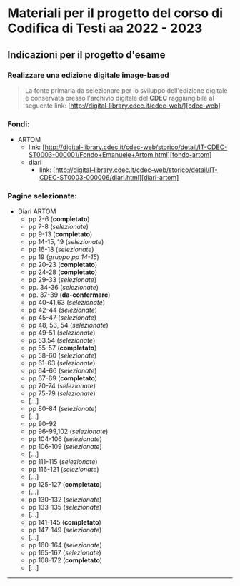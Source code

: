 # Materiali per il progetto del corso di Codifica di Testi aa 2022 - 2023
## Indicazioni per il progetto d'esame
### Realizzare una edizione digitale image-based

> La fonte primaria da selezionare per lo sviluppo dell'edizione digitale è conservata presso l'archivio digitale del **CDEC** raggiungibile al seguente link: [http://digital-library.cdec.it/cdec-web/][cdec-web]

### Fondi:
- ARTOM
    - link: [http://digital-library.cdec.it/cdec-web/storico/detail/IT-CDEC-ST0003-000001/Fondo+Emanuele+Artom.html][fondo-artom]
    - diari
        - link: [http://digital-library.cdec.it/cdec-web/storico/detail/IT-CDEC-ST0003-000006/diari.html][diari-artom]

### Pagine selezionate:
- Diari ARTOM
    - pp 2-6 (**completato**)
    - pp 7-8 (_selezionate_)
    - pp 9-13 (**completato**)
    - pp 14-15, 19 (_selezionate_)
    - pp 16-18 (_selezionate_)
    - pp 19 (_gruppo pp 14-15_)
    - pp 20-23 (**completato**)
    - pp 24-28 (**completato**)
    - pp 29-33 (_selezionate_)
    - pp. 34-36 (_selezionate_)
    - pp. 37-39 (__da-confermare__)
    - pp 40-41,63 (_selezionate_)
    - pp 42-44 (_selezionate_)
    - pp 45-47 (_selezionate_)
    - pp 48, 53, 54 (_selezionate_)
    - pp 49-51 (_selezionate_)
    - pp 53,54 (_selezionate_)
    - pp 55-57 (**completato**)
    - pp 58-60 (_selezionate_)
    - pp 61-63 (_selezionate_)
    - pp 64-66 (_selezionate_)
    - pp 67-69 (**completato**)
    - pp 70-74 (_selezionate_)
    - pp 75-79 (_selezionate_)
    - \[...\]
    - pp 80-84 (_selezionate_)
    - \[...\]
    - pp 90-92
    - pp 96-99,102 (_selezionate_)
    - pp 104-106 (_selezionate_)
    - pp 106-109 (_selezionate_)
    - \[...\]
    - pp 111-115 (_selezionate_)
    - pp 116-121 (_selezionate_)
    - \[...\]
    - pp 125-127 (**completato**)
    - \[...\]
    - pp 130-132 (_selezionate_)
    - pp 133-135 (_selezionate_)
    - \[...\]
    - pp 141-145 (**completato**)
    - pp 147-149 (_selezionate_)
    - \[...\]
    - pp 160-164 (_selezionate_)
    - pp 165-167 (_selezionate_)
    - pp 168-172 (**completato**)
    - \[...\]
    


______________

[cdec-web]: http://digital-library.cdec.it/cdec-web/ 'CDEC Digital Archive'
[fondo-artom]: http://digital-library.cdec.it/cdec-web/storico/detail/IT-CDEC-ST0003-000001/Fondo+Emanuele+Artom.html 'Fondo Artom'
[diari-artom]: http://digital-library.cdec.it/cdec-web/storico/detail/IT-CDEC-ST0003-000006/diari.html 'Diari Artom'